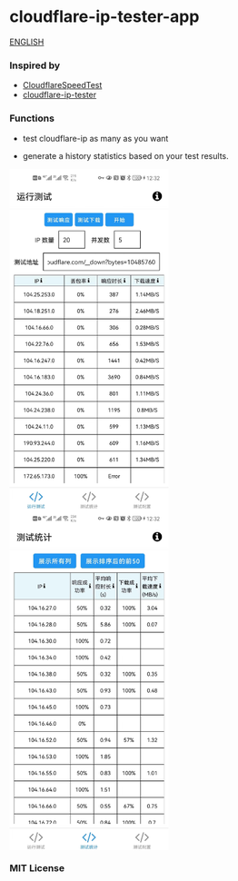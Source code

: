 # cloudflare-ip-tester-app

[ENGLISH](./README.MD)
### Inspired by

- [CloudflareSpeedTest](https://github.com/XIU2/CloudflareSpeedTest)
- [cloudflare-ip-tester](https://github.com/TulvL/cloudflare-ip-tester)

### Functions

- test cloudflare-ip as many as you want


- generate a history statistics based on your test results.

<div style="display: flex;flex-flow:row wrap;">
    <img src="./assets/images/test-run-min-zh.jpg" height="600">
    <img src="./assets/images/test-statistics-min-zh.jpg" height="600">
</div>

### MIT License
